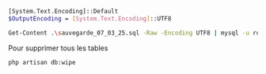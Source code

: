 
```bash
[System.Text.Encoding]::Default
$OutputEncoding = [System.Text.Encoding]::UTF8

Get-Content .\sauvegarde_07_03_25.sql -Raw -Encoding UTF8 | mysql -u root -p solicode_lms
```

Pour supprimer tous les tables 

````
php artisan db:wipe
````